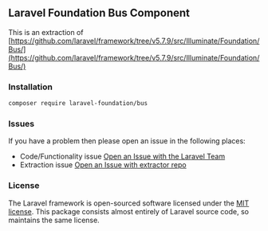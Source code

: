 ## Laravel Foundation Bus Component

This is an extraction of [https://github.com/laravel/framework/tree/v5.7.9/src/Illuminate/Foundation/Bus/](https://github.com/laravel/framework/tree/v5.7.9/src/Illuminate/Foundation/Bus/)

### Installation

```bash
composer require laravel-foundation/bus
```


### Issues

If you have a problem then please open an issue in the following places:

* Code/Functionality issue [Open an Issue with the Laravel Team](https://github.com/laravel/framework/issues/new/choose)
* Extraction issue [Open an Issue with extractor repo](https://github.com/laravel-foundation/readme/issues/new)


### License

The Laravel framework is open-sourced software licensed under the [MIT license](http://opensource.org/licenses/MIT). This package consists almost entirely of Laravel source code, so maintains the same license.
